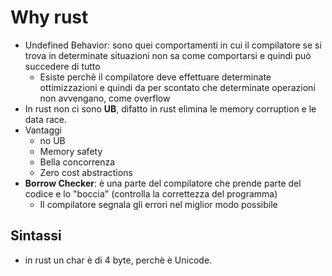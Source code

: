 # Why rust
- Undefined Behavior: sono quei comportamenti in cui il compilatore se si trova in determinate situazioni non sa come comportarsi e quindi può succedere di tutto
	- Esiste perchè il compilatore deve effettuare determinate ottimizzazioni e quindi da per scontato che determinate operazioni non avvengano, come overflow
- In rust non ci sono **UB**, difatto in rust elimina le memory corruption e le data race.
- Vantaggi
	- no UB
	- Memory safety
	- Bella concorrenza
	- Zero cost abstractions
- **Borrow Checker**: è una parte del compilatore che prende parte del codice e lo "boccia" (controlla la correttezza del programma)
	- Il compilatore segnala gli errori nel miglior modo possibile

## Sintassi
- in rust un char è di 4 byte, perchè è Unicode.